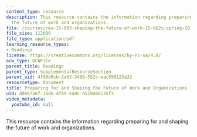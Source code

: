 ```yaml
---
content_type: resource
description: This resource contains the information regarding preparing for and shaping
  the future of work and organizations.
file: /courses/res-15-003-shaping-the-future-of-work-15-662x-spring-2016/dde67a6f1ad64f495a9cb519a68c35f3_MITRES_15_003S16_futurewrk.pdf
file_size: 112099
file_type: application/pdf
learning_resource_types:
- Readings
license: https://creativecommons.org/licenses/by-nc-sa/4.0/
ocw_type: OCWFile
parent_title: Readings
parent_type: SupplementalResourceSection
parent_uid: 4f99d0cb-2a63-3499-552c-eac598125a32
resourcetype: Document
title: Preparing for and Shaping the Future of Work and Organizations
uid: dde67a6f-1ad6-4f49-5a9c-b519a68c35f3
video_metadata:
  youtube_id: null
---
```

This resource contains the information regarding preparing for and shaping the future of work and organizations.